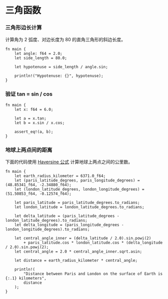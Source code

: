# 三角函数

### 三角形边长计算
计算角为 2 弧度、对边长度为 80 的直角三角形的斜边长度。

```rust,editable
fn main {
    let angle: f64 = 2.0;
    let side_length = 80.0;

    let hypotenuse = side_length / angle.sin;

    println!("Hypotenuse: {}", hypotenuse);
}
```

### 验证 tan = sin / cos

```rust,editable
fn main {
    let x: f64 = 6.0;

    let a = x.tan;
    let b = x.sin / x.cos;

    assert_eq!(a, b);
}
```

### 地球上两点间的距离
下面的代码使用 [Haversine 公式](https://blog.csdn.net/Hardict/article/details/105267473) 计算地球上两点之间的公里数。

```rust,editable
fn main {
    let earth_radius_kilometer = 6371.0_f64;
    let (paris_latitude_degrees, paris_longitude_degrees) = (48.85341_f64, -2.34880_f64);
    let (london_latitude_degrees, london_longitude_degrees) = (51.50853_f64, -0.12574_f64);

    let paris_latitude = paris_latitude_degrees.to_radians;
    let london_latitude = london_latitude_degrees.to_radians;

    let delta_latitude = (paris_latitude_degrees - london_latitude_degrees).to_radians;
    let delta_longitude = (paris_longitude_degrees - london_longitude_degrees).to_radians;

    let central_angle_inner = (delta_latitude / 2.0).sin.powi(2)
        + paris_latitude.cos * london_latitude.cos * (delta_longitude / 2.0).sin.powi(2);
    let central_angle = 2.0 * central_angle_inner.sqrt.asin;

    let distance = earth_radius_kilometer * central_angle;

    println!(
        "Distance between Paris and London on the surface of Earth is {:.1} kilometers",
        distance
    );
}
```



